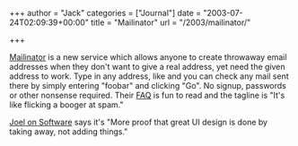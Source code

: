+++
author = "Jack"
categories = ["Journal"]
date = "2003-07-24T02:09:39+00:00"
title = "Mailinator"
url = "/2003/mailinator/"

+++

[Mailinator][1] is a new service which allows anyone to create throwaway email addresses when they don't want to give a real address, yet need the given address to work. Type in any address, like and you can check any mail sent there by simply entering "foobar" and clicking "Go". No signup, passwords or other nonsense required. Their [FAQ][2] is fun to read and the tagline is "It's like flicking a booger at spam."

[Joel on Software][3] says it's "More proof that great UI design is done by taking away, not adding things."

 [1]: http://www.mailinator.com/ "Mailinator"
 [2]: http://www.mailinator.com/mailinator/Faq.do
 [3]: http://www.joelonsoftware.com/items/2003/07/23.html